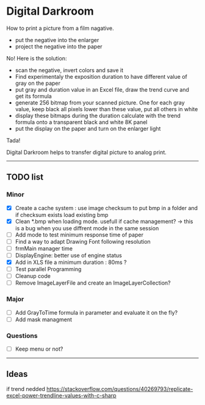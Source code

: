 # Digital Darkroom

How to print a picture from a film nagative.

- put the negative into the enlarger 
- project the negative into the paper

No! Here is the solution:

- scan the negative, invert colors and save it
- Find experimentaly the exposition duration to have different value of gray on the paper
- put gray and duration value in an Excel file, draw the trend curve and get its formula
- generate 256 bitmap from your scanned picture. One for each gray value, keep black all pixels lower than these value, put all others in white
- display these bitmaps during the duration calculate with the trend formula onto a transparent black and white 8K panel
- put the display on the paper and turn on the enlarger light

Tada!

Digital Darkroom helps to transfer digital picture to analog print.

---

## TODO list

### Minor
- [X] Create a cache system : use image checksum to put bmp in a folder and if checksum exists load existing bmp
- [X] Clean *.bmp when loading mode. usefull if cache management? -> this is a bug when you use diffrent mode in the same session
- [ ] Add mode to test minimum response time of paper
- [ ] Find a way to adapt Drawing Font following resolution
- [ ] frmMain manager time
- [ ] DisplayEngine: better use of engine status
- [X] Add in XLS file a minimum duration : 80ms ?
- [ ] Test parallel Programming
- [ ] Cleanup code
- [ ] Remove ImageLayerFile and create an ImageLayerCollection? 

### Major
- [ ] Add GrayToTime formula in parameter and evaluate it on the fly?
- [ ] Add mask managment

### Questions
- [ ] Keep menu or not?

---

## Ideas

if trend nedded https://stackoverflow.com/questions/40269793/replicate-excel-power-trendline-values-with-c-sharp
